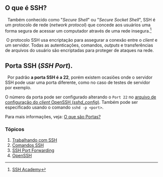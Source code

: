 ## O que é SSH?
&nbsp; Também conhecido como "*Secure Shell*" ou "*Secure Socket Shell*", SSH é um protocolo de rede (*network protocol*) que concede aos usuários uma forma segura de acessar um computador através de uma rede insegura.[^1]

[^1]:[SSH Academy](https://www.ssh.com/academy/ssh)


&nbsp;O protocolo SSH usa encriptação para assegurar a conexão entre o *client* e um servidor. Todas as autenticações, comandos, *outputs* e transferências de arquivos do usuário são encriptadas para proteger de ataques na rede.

## Porta SSH (*SSH Port*).
&nbsp; Por padrão **a porta SSH é a 22**, porém existem ocasiões onde o servidor SSH pode usar uma porta diferente, como no caso de testes de servidor por exemplo.

O número da porta pode ser configurado alterando o `Port 22` no [arquivo de configuração do *client* OpenSSH (*sshd_config*)](.\4.%20OpenSSH.md). Também pode ser especificado usando o comando `sshd -p <port>`.

Para mais informações, veja: [O que são Portas?](Port.md)

### Tópicos

1. [Trabalhando com SSH](1.%20Working%20With%20SSH.md)
2. [Comandos SSH](2.%20SSH%20Commands.md)
3. [SSH Port Forwarding](3.%20Port%20Forwarding.md)
4. [OpenSSH](4.%20OpenSSH.md)
